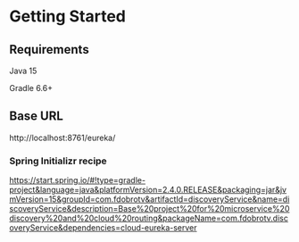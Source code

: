 # Getting Started

## Requirements
Java 15

Gradle 6.6+

## Base URL
http://localhost:8761/eureka/

### Spring Initializr recipe
https://start.spring.io/#!type=gradle-project&language=java&platformVersion=2.4.0.RELEASE&packaging=jar&jvmVersion=15&groupId=com.fdobrotv&artifactId=discoveryService&name=discoveryService&description=Base%20project%20for%20microservice%20discovery%20and%20cloud%20routing&packageName=com.fdobrotv.discoveryService&dependencies=cloud-eureka-server